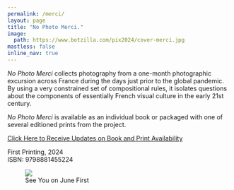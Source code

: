```yaml
---
permalink: /merci/
layout: page
title: "No Photo Merci."
image:
  path: https://www.botzilla.com/pix2024/cover-merci.jpg
mastless: false
inline_nav: true
---
```


_No Photo Merci_ collects photography from a one-month photographic excursion across France during the days just prior to the global pandemic. By using a very constrained set of compositional rules, it isolates questions about the components of essentially French visual culture in the early 21st century.

_No Photo Merci_ is available as an individual book or packaged with one of several editioned prints from the project.

<a class="btn btn--info btn--large" href="mailto:kevin+books@vumondo.com?subject=Please%20Keep%20Me%20Updated%20about%20%22No%20Photo%20Merci%22a=&body=Let%20me%20know%20about%20updates%20on%20sale%20and%20availability%20of%20your%20book%20%22No%20Photo%20Merci.%22%0A%0AMerci%21">Click Here to Receive Updates on Book and Print Availability</a>

First Printing, 2024<br/>ISBN: 9798881455224


<!-- <div class="btn btn--success btn--x-large">Blah</div> -->

<figure class="align-center">
<img src="https://www.botzilla.com/pix2021/bjorke_FranceLR-18-2021.jpg">
<figcaption>See You on June First</figcaption>
</figure>
